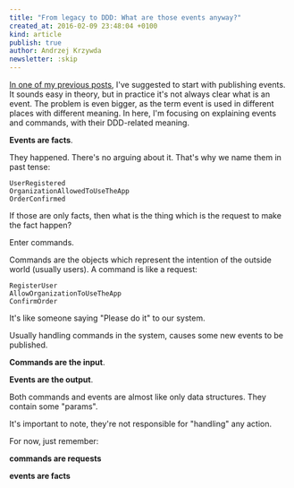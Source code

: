 ```yaml
---
title: "From legacy to DDD: What are those events anyway?"
created_at: 2016-02-09 23:48:04 +0100
kind: article
publish: true
author: Andrzej Krzywda
newsletter: :skip
---
```


[In one of my previous posts](http://blog.arkency.com/2016/01/from-legacy-to-ddd-start-with-publishing-events/), I've suggested to start with publishing events. It sounds easy in theory, but in practice it's not always clear what is an event. 
The problem is even bigger, as the term event is used in different places with different meaning. In here, I'm focusing on explaining events and commands, with their DDD-related meaning.

<!-- more -->

**Events are facts**. 

They happened. There's no arguing about it. That's why we name them in past tense:

```
UserRegistered
OrganizationAllowedToUseTheApp
OrderConfirmed
```

If those are only facts, then what is the thing which is the request to make the fact happen?

Enter commands.

Commands are the objects which represent the intention of the outside world (usually users). A command is like a request:

```
RegisterUser
AllowOrganizationToUseTheApp
ConfirmOrder
```

It's like someone saying "Please do it" to our system.

Usually handling commands in the system, causes some new events to be published.

**Commands are the input**.

**Events are the output**.

Both commands and events are almost like only data structures. They contain some "params".

It's important to note, they're not responsible for "handling" any action. 

For now, just remember:

**commands are requests**

**events are facts**
